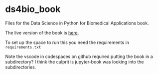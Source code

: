 # ds4bio_book
Files for the Data Science in Python for Biomedical Applications book.

The live version of the book is [here](https://smart-stats.github.io/ds4bio_book/book/_build/html/intro.html).

To set up the space to run this you need the requirements in `requirements.txt`

Note the vscode in codespaces on github required putting the book in a subdirectory? 
I think the culprit is jupyter-book was looking into the subdirectories.